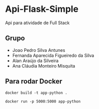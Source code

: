 # Api-Flask-Simple

Api para atividade de Full Stack

## Grupo

- Joao Pedro Silva Antunes
- Fernanda Aparecida Figueiredo da Silva
- Alan Araújo da Silveira
- Ana Cláudia Monteiro Misquita


## Para rodar Docker

`docker build -t app-python .`

`docker run -p 5000:5000 app-python`
